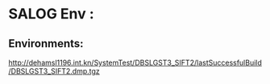 # SALOG Env :

## Environments:
http://dehamsl1196.int.kn/SystemTest/DBSLGST3_SIFT2/lastSuccessfulBuild/DBSLGST3_SIFT2.dmp.tgz